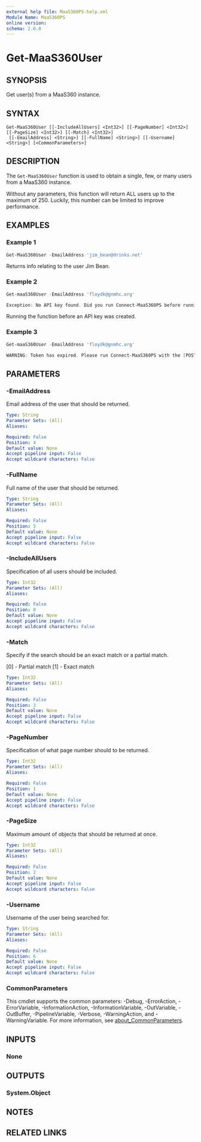 ```yaml
---
external help file: MaaS360PS-help.xml
Module Name: MaaS360PS
online version:
schema: 2.0.0
---
```


# Get-MaaS360User

## SYNOPSIS
Get user(s) from a MaaS360 instance.

## SYNTAX

```
Get-MaaS360User [[-IncludeAllUsers] <Int32>] [[-PageNumber] <Int32>] [[-PageSize] <Int32>] [[-Match] <Int32>]
 [[-EmailAddress] <String>] [[-FullName] <String>] [[-Username] <String>] [<CommonParameters>]
```

## DESCRIPTION
The `Get-MaaS360User` function is used to obtain a single, few, or many users from a MaaS360 instance.

Without any parameters, this function will return ALL users up to the maximum of 250. Luckily, this number can be
limited to improve performance. 

## EXAMPLES

### Example 1
```powershell
Get-MaaS360User -EmailAddress 'jim_bean@drinks.net'
```

Returns info relating to the user Jim Bean.

### Example 2
```powershell
Get-maaS360User -EmailAddress 'floydk@gnmhc.org'

Exception: No API key found. Did you run Connect-MaaS360PS before running this command?
```

Running the function before an API key was created.

### Example 3
```powershell
Get-maaS360User -EmailAddress 'floydk@gnmhc.org'

WARNING: Token has expired. Please run Connect-MaaS360PS with the [POST] method to generate a new one.
```

## PARAMETERS

### -EmailAddress
Email address of the user that should be returned.

```yaml
Type: String
Parameter Sets: (All)
Aliases:

Required: False
Position: 4
Default value: None
Accept pipeline input: False
Accept wildcard characters: False
```

### -FullName
Full name of the user that should be returned.

```yaml
Type: String
Parameter Sets: (All)
Aliases:

Required: False
Position: 5
Default value: None
Accept pipeline input: False
Accept wildcard characters: False
```

### -IncludeAllUsers
Specification of all users should be included. 

```yaml
Type: Int32
Parameter Sets: (All)
Aliases:

Required: False
Position: 0
Default value: None
Accept pipeline input: False
Accept wildcard characters: False
```

### -Match
Specify if the search should be an exact match or a partial match.

[0] - Partial match
[1] - Exact match

```yaml
Type: Int32
Parameter Sets: (All)
Aliases:

Required: False
Position: 3
Default value: None
Accept pipeline input: False
Accept wildcard characters: False
```

### -PageNumber
Specification of what page number should to be returned.

```yaml
Type: Int32
Parameter Sets: (All)
Aliases:

Required: False
Position: 1
Default value: None
Accept pipeline input: False
Accept wildcard characters: False
```

### -PageSize
Maximum amount of objects that should be returned at once.

```yaml
Type: Int32
Parameter Sets: (All)
Aliases:

Required: False
Position: 2
Default value: None
Accept pipeline input: False
Accept wildcard characters: False
```

### -Username
Username of the user being searched for.

```yaml
Type: String
Parameter Sets: (All)
Aliases:

Required: False
Position: 6
Default value: None
Accept pipeline input: False
Accept wildcard characters: False
```

### CommonParameters
This cmdlet supports the common parameters: -Debug, -ErrorAction, -ErrorVariable, -InformationAction, -InformationVariable, -OutVariable, -OutBuffer, -PipelineVariable, -Verbose, -WarningAction, and -WarningVariable. For more information, see [about_CommonParameters](http://go.microsoft.com/fwlink/?LinkID=113216).

## INPUTS

### None

## OUTPUTS

### System.Object

## NOTES

## RELATED LINKS

